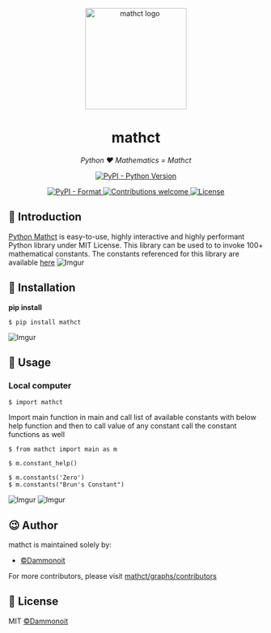 <p align="center">
    <img src="https://external-content.duckduckgo.com/iu/?u=https%3A%2F%2Fwww.headteacher-update.com%2Farticle-images%2F174954%2FSubjects-Maths6-AS_popup.jpg&f=1&nofb=1" alt="mathct logo" width=200 height=200 />
</p>
<h1 align="center">mathct</h1>
<p align="center">
    <em>Python ❤️ Mathematics = Mathct</em>
</p>
<p align="center">
    <a href="https://pypi.org/project/mathct/">
        <img src="https://img.shields.io/pypi/pyversions/pyecharts.svg?colorB=brightgreen" alt="PyPI - Python Version">
    </a>
</p>
<p align="center">
    <a href="https://pypi.org/project/pyecharts">
        <img src="https://img.shields.io/pypi/format/pyecharts.svg" alt="PyPI - Format">
    </a>
     <a href="https://github.com/Dammonoit/mathct/pulse">
        <img src="https://img.shields.io/badge/contributions-welcome-brightgreen.svg?style=flat" alt="Contributions welcome">
    </a>
    <a href="https://opensource.org/licenses/MIT">
        <img src="https://img.shields.io/badge/License-MIT-brightgreen.svg" alt="License">
    </a>
</p>

## 📣 Introduction

[Python Mathct](https://github.com/Dammonoit/mathct) is easy-to-use, highly interactive and highly performant Python library under MIT License. This library can be used to to invoke 100+ mathematical constants. The constants referenced for this library are available [here](https://en.wikipedia.org/wiki/List_of_mathematical_constants)
![Imgur](https://i.imgur.com/SNeARgq.png)

## 🔰 Installation

**pip install**
```shell
$ pip install mathct
```
![Imgur](https://i.imgur.com/PGv7bay.png)


## 📝 Usage

### Local computer
```shell
$ import mathct
```
<p>Import main function in main and call list of available constants with below help function and then to call value of any constant call the constant functions as well  </p>

```shell
$ from mathct import main as m
```

```shell
$ m.constant_help()
```

```shell
$ m.constants('Zero')
$ m.constants("Brun's Constant")
```
![Imgur](https://i.imgur.com/YAhQh5C.png)
![Imgur](https://i.imgur.com/gwDwfzt.png)



## 😉 Author

mathct is maintained solely by:

* [©Dammonoit](https://github.com/Dammonoit)

For more contributors, please visit [mathct/graphs/contributors](https://github.com/Dammonoit/mathct/graphs/contributors)



## 📃 License

MIT [©Dammonoit](https://github.com/Dammonoit)
